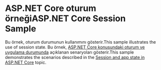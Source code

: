 # <a name="aspnet-core-session-sample"></a><span data-ttu-id="a454c-101">ASP.NET Core oturum örneği</span><span class="sxs-lookup"><span data-stu-id="a454c-101">ASP.NET Core Session Sample</span></span>

<span data-ttu-id="a454c-102">Bu örnek, oturum durumunun kullanımını gösterir.</span><span class="sxs-lookup"><span data-stu-id="a454c-102">This sample illustrates the use of session state.</span></span> <span data-ttu-id="a454c-103">Bu örnek, [ASP.NET Core konusundaki oturum ve uygulama durumunda](https://docs.microsoft.com/aspnet/core/fundamentals/app-state) açıklanan senaryoları gösterir.</span><span class="sxs-lookup"><span data-stu-id="a454c-103">This sample demonstrates the scenarios described in the [Session and app state in ASP.NET Core](https://docs.microsoft.com/aspnet/core/fundamentals/app-state) topic.</span></span>
